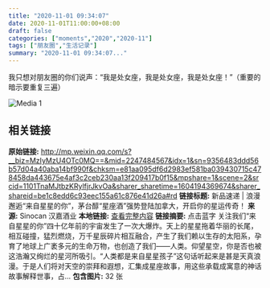 ```yaml
---
title: "2020-11-01 09:34:07"
date: 2020-11-01T11:00:00+08:00
draft: false
categories: ["moments","2020","2020-11"]
tags: ["朋友圈","生活记录"]
summary: "2020-11-01 09:34:07..."
---
```


我只想对朋友圈的你们说声：“我是处女座，我是处女座，我是处女座！”（重要的暗示要重复三遍）

![Media 1](/Moments/photos/2020-11-01/202011010934070.jpg)

## 相关链接

**原始链接:** http://mp.weixin.qq.com/s?__biz=MzIyMzU4OTc0MQ==&mid=2247484567&idx=1&sn=9356483ddd56b57d04a40aba14bf990f&chksm=e81aa095df6d2983ef581ba039430715c478458da443675e4af3c2ceb230aa13f209417b0f15&mpshare=1&scene=2&srcid=1101TnaMJtbzKRylfjrJkvOa&sharer_sharetime=1604194369674&sharer_shareid=be1c8edd6c93eec155a61c876e41d26a#rd
**链接标题:** 新品速递 | 浪漫邂逅“来自星星的你”，茅台醇“星座酒”强势登陆加拿大，开启你的星运传奇！
**来源:** Sinocan 汉嘉酒业
**本地链接:** [查看完整内容](/link_content/2020/11/2020-11-01-1/link_content/)
**链接摘要:** 点击蓝字 关注我们“来自星星的你”四十亿年前的宇宙发生了一次大爆炸。天上的星星拖着华丽的长尾，相互碰撞，猛烈燃烧，万千星辰碎片相互融合，产生了我们赖以生存的太阳系，孕育了地球上广袤多元的生命万物，也创造了我们——人类。仰望星空，你是否也被这浩瀚又绚烂的星河所吸引。“人类都是来自星星孩子”这句话听起来是甚是天真浪漫。于是人们将对天空的崇拜和遐想，汇集成星座故事，用这些承载成寓意的神话故事解释世事，占...
**包含图片:** 32 张

